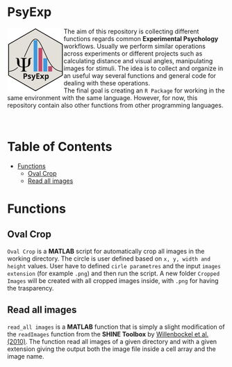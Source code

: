 # **PsyExp**

<img src="img/psyexp.svg" width="130" align="left" />

The aim of this repository is collecting different functions regards common **Experimental Psychology** workflows. Usually we perform similar operations across experiments or different projects such as calculating distance and visual angles, manipulating images for stimuli. The idea is to collect and organize in an useful way several functions and general code for dealing with these operations.  
The final goal is creating an `R Package` for working in the same environment with the same language. However, for now, this repository contain also other functions from other programming languages.

</br>

# Table of Contents

  - [Functions](#functions)
    - [Oval Crop](#oval-crop)
    - [Read all images](#read-all-images)

# Functions

## Oval Crop

`Oval Crop` is a **MATLAB** script for automatically crop all images in the working directory. The circle is user defined based on `x, y, width and height` values. User have to defined `cirle parametres` and the input `images extension` (for example `.png`) and then run the script. A new folder `Cropped Images` will be created with all cropped images inside, with `.png` for having the trasparency.

## Read all images

`read_all images` is a **MATLAB** function that is simply a slight modification of the `readImages` function from the **SHINE Toolbox** by [Willenbockel et al. (2010)](https://link.springer.com/article/10.3758/BRM.42.3.671). The function read all images of a given directory and with a given extension giving the output both the image file inside a cell array and the image name.